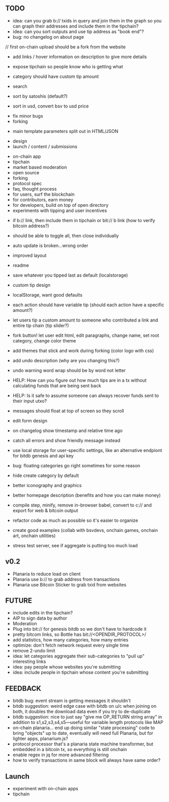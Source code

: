 ## TODO

* idea: can you grab b:// txids in query and join them in the graph so you can graph their addresses and include them in the tipchain?
* idea: can you sort outputs and use tip address as "book end"?
* bug: no changelog on about page


// first on-chain upload should be a fork from the website


* add links / hover information on description to give more details

* expose tipchain so people know who is getting what

* category should have custom tip amount
* search

* sort by satoshis (default?)
 - sort in usd, convert bsv to usd price

* fix minor bugs
* forking
 - main template parameters split out in HTML/JSON

* design
* launch / content / submissions
 - on-chain app
 - tipchain
 - market based moderation
 - open source
 - forking
 - protocol spec
 - faq, thought process
 - for users, surf the blockchain
 - for contributors, earn money
 - for developers, build on top of open directory
 - experiments with tipping and user incentives

* if b:// link, then include them in tipchain or bit:// b link (how to verify bitcoin address?)


* should be able to toggle all, then close individually

* auto update is broken...wrong order
* improved layout
* readme

* save whatever you tipped last as default (localstorage)
* custom tip design

* localStorage, want good defaults

* each action should have variable tip (should each action have a specific amount?)
* let users tip a custom amount to someone who contributed a link and entire tip chain (tip slider?)

* fork button! let user edit html, edit paragraphs, change name, set root category, change color theme
* add themes that stick and work during forking (color logo with css)


* add undo description (why are you changing this?)
* undo warning word wrap should be by word not letter

* HELP: How can you figure out how much tips are in a tx without calculating funds that are being sent back
* HELP: Is it safe to assume someone can always recover funds sent to their input utxo?

* messages should float at top of screen so they scroll
* edit form design
* on changelog show timestamp and relative time ago
* catch all errors and show friendly message instead
* use local storage for user-specific settings, like an alternative endpiont for bitdb genesis and api key
* bug: floating categories go right sometimes for some reason
* hide create category by default
* better iconography and graphics
* better homepage description (benefits and how you can make money)
* compile step, minify, remove in-browser babel, convert to c:// and export for web & bitcoin output
* refactor code as much as possible so it's easier to organize
* create good examples (collab with bsvdevs, onchain games, onchain art, onchain utilities)
* stress test server, see if aggregate is putting too much load

## v0.2
* Planaria to reduce load on client
* Planaria use b:// to grab address from transactions
* Planaria use Bitcoin Sticker to grab txid from websites


## FUTURE
* include edits in the tipchain?
* AIP to sign data by author
* Moderation
* Plug into bit:// for genesis bitdb so we don't have to hardcode it
* pretty bitcom links, so Bottle has bit://<OPENDIR_PROTOCOL>/<txid>
* add statistics, how many categories, how many entries
* optimize: don't fetch network request every single time
* remove 2-undo limit
* idea: let categories aggregate their sub-categories to "pull up" interesting links
* idea: pay people whose websites you're submitting
* idea: include people in tipchain whose content you're submitting

## FEEDBACK
* bitdb bug: event stream is getting messages it shouldn't
* bitdb suggestion: weird edge case with bitdb on u/c when joining on both, it doubles the download data even if you try to de-duplicate
* bitdb suggestion: nice to just say "give me OP_RETURN string array" in addition to s1,s2,s3,s4,s5—useful for variable length protocols like MAP
* on-chain planaria... end up doing similar "state processing" code to bring "objects" up to date, eventually will need full Planaria, but for lighter apps, planarium.js?
* protocol processor that's a planaria state machine transformer, but embedded in a bitcoin tx, so everything is still onchain
* enable regex in jq for more advanced filtering
* how to verify transactions in same block will always have same order?

## Launch
- experiment with on-chain apps
- tipchain
